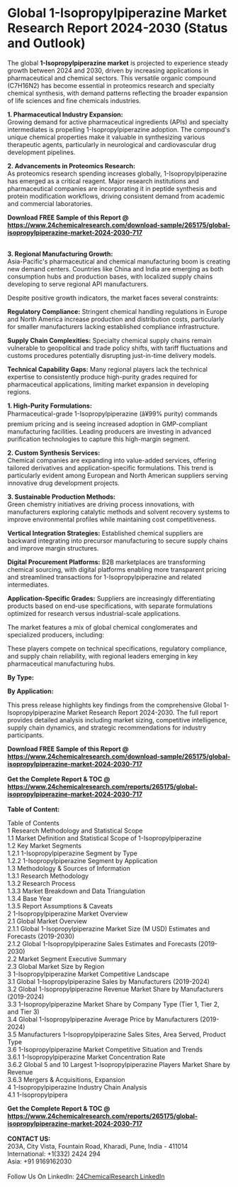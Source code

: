 <h1>Global 1-Isopropylpiperazine Market Research Report 2024-2030 (Status and Outlook)</h1><p>The global <strong>1-Isopropylpiperazine market</strong> is projected to experience steady growth between 2024 and 2030, driven by increasing applications in pharmaceutical and chemical sectors. This versatile organic compound (C7H16N2) has become essential in proteomics research and specialty chemical synthesis, with demand patterns reflecting the broader expansion of life sciences and fine chemicals industries.</p><p><strong>1. Pharmaceutical Industry Expansion:</strong><br>
Growing demand for active pharmaceutical ingredients (APIs) and specialty intermediates is propelling 1-Isopropylpiperazine adoption. The compound's unique chemical properties make it valuable in synthesizing various therapeutic agents, particularly in neurological and cardiovascular drug development pipelines.</p><p><strong>2. Advancements in Proteomics Research:</strong><br>
As proteomics research spending increases globally, 1-Isopropylpiperazine has emerged as a critical reagent. Major research institutions and pharmaceutical companies are incorporating it in peptide synthesis and protein modification workflows, driving consistent demand from academic and commercial laboratories.</p><div><b>Download FREE Sample of this Report @ 
            <a href="https://www.24chemicalresearch.com/download-sample/265175/global-isopropylpiperazine-market-2024-2030-717">
            https://www.24chemicalresearch.com/download-sample/265175/global-isopropylpiperazine-market-2024-2030-717</a></b></div><br><p><strong>3. Regional Manufacturing Growth:</strong><br>
Asia-Pacific's pharmaceutical and chemical manufacturing boom is creating new demand centers. Countries like China and India are emerging as both consumption hubs and production bases, with localized supply chains developing to serve regional API manufacturers.</p><p>Despite positive growth indicators, the market faces several constraints:</p><p><strong>Regulatory Compliance:</strong> Stringent chemical handling regulations in Europe and North America increase production and distribution costs, particularly for smaller manufacturers lacking established compliance infrastructure.</p><p><strong>Supply Chain Complexities:</strong> Specialty chemical supply chains remain vulnerable to geopolitical and trade policy shifts, with tariff fluctuations and customs procedures potentially disrupting just-in-time delivery models.</p><p><strong>Technical Capability Gaps:</strong> Many regional players lack the technical expertise to consistently produce high-purity grades required for pharmaceutical applications, limiting market expansion in developing regions.</p><p><strong>1. High-Purity Formulations:</strong><br>
Pharmaceutical-grade 1-Isopropylpiperazine (â¥99% purity) commands premium pricing and is seeing increased adoption in GMP-compliant manufacturing facilities. Leading producers are investing in advanced purification technologies to capture this high-margin segment.</p><p><strong>2. Custom Synthesis Services:</strong><br>
Chemical companies are expanding into value-added services, offering tailored derivatives and application-specific formulations. This trend is particularly evident among European and North American suppliers serving innovative drug development projects.</p><p><strong>3. Sustainable Production Methods:</strong><br>
Green chemistry initiatives are driving process innovations, with manufacturers exploring catalytic methods and solvent recovery systems to improve environmental profiles while maintaining cost competitiveness.</p><p><strong>Vertical Integration Strategies:</strong> Established chemical suppliers are backward integrating into precursor manufacturing to secure supply chains and improve margin structures.</p><p><strong>Digital Procurement Platforms:</strong> B2B marketplaces are transforming chemical sourcing, with digital platforms enabling more transparent pricing and streamlined transactions for 1-Isopropylpiperazine and related intermediates.</p><p><strong>Application-Specific Grades:</strong> Suppliers are increasingly differentiating products based on end-use specifications, with separate formulations optimized for research versus industrial-scale applications.</p><p>The market features a mix of global chemical conglomerates and specialized producers, including:</p><p>These players compete on technical specifications, regulatory compliance, and supply chain reliability, with regional leaders emerging in key pharmaceutical manufacturing hubs.</p><p><strong>By Type:</strong></p><p><strong>By Application:</strong></p><p>This press release highlights key findings from the comprehensive Global 1-Isopropylpiperazine Market Research Report 2024-2030. The full report provides detailed analysis including market sizing, competitive intelligence, supply chain dynamics, and strategic recommendations for industry participants.</p><div><b>Download FREE Sample of this Report @ 
            <a href="https://www.24chemicalresearch.com/download-sample/265175/global-isopropylpiperazine-market-2024-2030-717">
            https://www.24chemicalresearch.com/download-sample/265175/global-isopropylpiperazine-market-2024-2030-717</a></b></div><br><div><b>Get the Complete Report & TOC @ 
            <a href="https://www.24chemicalresearch.com/reports/265175/global-isopropylpiperazine-market-2024-2030-717">
            https://www.24chemicalresearch.com/reports/265175/global-isopropylpiperazine-market-2024-2030-717</a></b></div><br>
            <b>Table of Content:</b><p>Table of Contents<br />
1 Research Methodology and Statistical Scope<br />
1.1 Market Definition and Statistical Scope of 1-Isopropylpiperazine<br />
1.2 Key Market Segments<br />
1.2.1 1-Isopropylpiperazine Segment by Type<br />
1.2.2 1-Isopropylpiperazine Segment by Application<br />
1.3 Methodology & Sources of Information<br />
1.3.1 Research Methodology<br />
1.3.2 Research Process<br />
1.3.3 Market Breakdown and Data Triangulation<br />
1.3.4 Base Year<br />
1.3.5 Report Assumptions & Caveats<br />
2 1-Isopropylpiperazine Market Overview<br />
2.1 Global Market Overview<br />
2.1.1 Global 1-Isopropylpiperazine Market Size (M USD) Estimates and Forecasts (2019-2030)<br />
2.1.2 Global 1-Isopropylpiperazine Sales Estimates and Forecasts (2019-2030)<br />
2.2 Market Segment Executive Summary<br />
2.3 Global Market Size by Region<br />
3 1-Isopropylpiperazine Market Competitive Landscape<br />
3.1 Global 1-Isopropylpiperazine Sales by Manufacturers (2019-2024)<br />
3.2 Global 1-Isopropylpiperazine Revenue Market Share by Manufacturers (2019-2024)<br />
3.3 1-Isopropylpiperazine Market Share by Company Type (Tier 1, Tier 2, and Tier 3)<br />
3.4 Global 1-Isopropylpiperazine Average Price by Manufacturers (2019-2024)<br />
3.5 Manufacturers 1-Isopropylpiperazine Sales Sites, Area Served, Product Type<br />
3.6 1-Isopropylpiperazine Market Competitive Situation and Trends<br />
3.6.1 1-Isopropylpiperazine Market Concentration Rate<br />
3.6.2 Global 5 and 10 Largest 1-Isopropylpiperazine Players Market Share by Revenue<br />
3.6.3 Mergers & Acquisitions, Expansion<br />
4 1-Isopropylpiperazine Industry Chain Analysis<br />
4.1 1-Isopropylpipera</p><div><b>Get the Complete Report & TOC @ 
            <a href="https://www.24chemicalresearch.com/reports/265175/global-isopropylpiperazine-market-2024-2030-717">
            https://www.24chemicalresearch.com/reports/265175/global-isopropylpiperazine-market-2024-2030-717</a></b></div><br><b>CONTACT US:</b><br>
            203A, City Vista, Fountain Road, Kharadi, Pune, India - 411014<br>
            International: +1(332) 2424 294<br>
            Asia: +91 9169162030 <br><br>
            Follow Us On LinkedIn: <a href="https://www.linkedin.com/company/24chemicalresearch/">24ChemicalResearch LinkedIn</a>